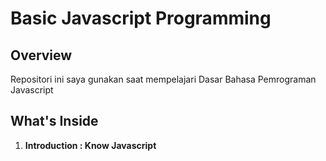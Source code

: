 # Basic Javascript Programming

## Overview
Repositori ini saya gunakan saat mempelajari Dasar Bahasa Pemrograman Javascript

## What's Inside
1. **Introduction : Know Javascript** 
